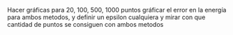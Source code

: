 Hacer gráficas para 20, 100, 500, 1000 puntos gráficar el error en la energía para ambos metodos, y definir un epsilon cualquiera y mirar con que cantidad de puntos se consiguen con ambos metodos